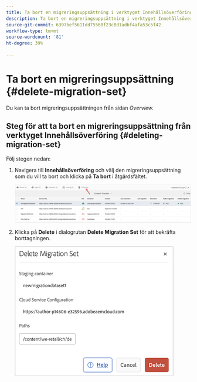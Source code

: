 ```yaml
---
title: Ta bort en migreringsuppsättning i verktyget Innehållsöverföring
description: Ta bort en migreringsuppsättning i verktyget Innehållsöverföring
source-git-commit: 6397bef5611dd75568f23c8d1adbf4afa53c5f42
workflow-type: tm+mt
source-wordcount: '81'
ht-degree: 39%

---
```



# Ta bort en migreringsuppsättning {#delete-migration-set}

Du kan ta bort migreringsuppsättningen från sidan *Overview.*

## Steg för att ta bort en migreringsuppsättning från verktyget Innehållsöverföring {#deleting-migration-set}

Följ stegen nedan:

1. Navigera till **Innehållsöverföring** och välj den migreringsuppsättning som du vill ta bort och klicka på **Ta bort** i åtgärdsfältet.

   ![bild](/help/move-to-cloud-service/content-transfer-tool/assets-ctt/migration-delete1.png)

1. Klicka på **Delete** i dialogrutan **Delete Migration Set** för att bekräfta borttagningen.

   ![bild](/help/move-to-cloud-service/content-transfer-tool/assets-ctt/migration-delete2.png)
